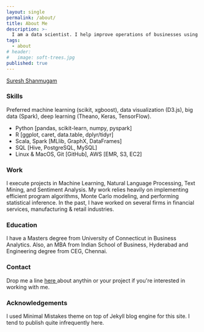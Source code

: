 ```yaml
---
layout: single
permalink: /about/
title: About Me
description: >-
  I am a data scientist. I help improve operations of businesses using data and models. I have work experience in Financial Services & Technology companies.
tags:
  - about
# header:
#   image: soft-trees.jpg
published: true
---
```


<div class="LI-profile-badge"  data-version="v1" data-size="medium" data-locale="en_US" data-type="vertical" data-theme="dark" data-vanity="sureshshanmugam0"><a class="LI-simple-link" href='https://in.linkedin.com/in/sureshshanmugam0?trk=profile-badge'>Suresh Shanmugam</a></div>

### Skills

Preferred machine learning (scikit, xgboost), data visualization (D3.js), big data (Spark), deep learning (Theano, Keras, TensorFlow).

* Python [pandas, scikit-learn, numpy, pyspark]
* R [ggplot, caret, data.table, dplyr/tidyr]
* Scala, Spark [MLlib, GraphX, DataFrames]
* SQL [Hive, PostgreSQL, MySQL]
* Linux & MacOS, Git [GitHub], AWS [EMR, S3, EC2]

### Work

I execute projects in Machine Learning, Natural Language Processing, Text Mining, and Sentiment Analysis. My work relies heavily on implementing efficient program algorithms, Monte Carlo modeling, and performing statistical inference. In the past, I have worked on several firms in financial services, manufacturing & retail industries.

### Education

I have a Masters degree from University of Connecticut in Business Analytics. Also, an MBA from Indian School of Business, Hyderabad and Engineering degree from CEG, Chennai.

### Contact

Drop me a line <a id="mail" href="mailto:{{ site.owner.email }}"> here </a> about anythin or your project if you're interested in working with me.

### Acknowledgements

I used Minimal Mistakes theme on top of Jekyll blog engine for this site. I tend to publish quite infrequently here.
